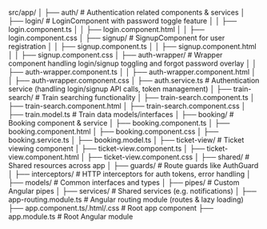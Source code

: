 src/app/
│
├── auth/ # Authentication related components & services
│ ├── login/ # LoginComponent with password toggle feature
│ │ ├── login.component.ts
│ │ ├── login.component.html
│ │ ├── login.component.css
│ ├── signup/ # SignupComponent for user registration
│ │ ├── signup.component.ts
│ │ ├── signup.component.html
│ │ ├── signup.component.css
│ ├── auth-wrapper/ # Wrapper component handling login/signup toggling and forgot password overlay
│ │ ├── auth-wrapper.component.ts
│ │ ├── auth-wrapper.component.html
│ │ ├── auth-wrapper.component.css
│ ├── auth.service.ts # Authentication service (handling login/signup API calls, token management)
│
├── train-search/ # Train searching functionality
│ ├── train-search.component.ts
│ ├── train-search.component.html
│ ├── train-search.component.css
│ ├── train.model.ts # Train data models/interfaces
│
├── booking/ # Booking component & service
│ ├── booking.component.ts
│ ├── booking.component.html
│ ├── booking.component.css
│ ├── booking.service.ts
│ ├── booking.model.ts
│
├── ticket-view/ # Ticket viewing component
│ ├── ticket-view.component.ts
│ ├── ticket-view.component.html
│ ├── ticket-view.component.css
│
├── shared/ # Shared resources across app
│ ├── guards/ # Route guards like AuthGuard
│ ├── interceptors/ # HTTP interceptors for auth tokens, error handling
│ ├── models/ # Common interfaces and types
│ ├── pipes/ # Custom Angular pipes
│ ├── services/ # Shared services (e.g. notifications)
│
├── app-routing.module.ts # Angular routing module (routes & lazy loading)
├── app.component.ts/.html/.css # Root app component
├── app.module.ts # Root Angular module
